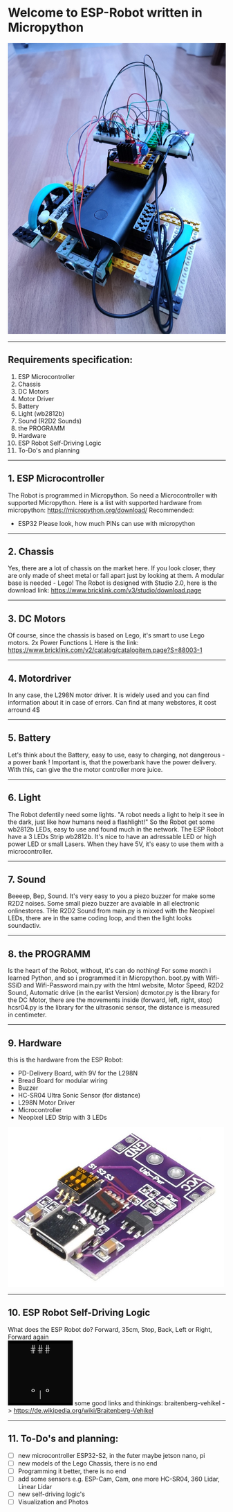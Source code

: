 # Welcome to ESP-Robot written in Micropython
![Logo](ESP-Robot-Micropython1.jpg)
***
## Requirements specification:
1. ESP Microcontroller
2. Chassis
3. DC Motors
4. Motor Driver
5. Battery
6. Light (wb2812b)
7. Sound (R2D2 Sounds)
8. the PROGRAMM
9. Hardware
10. ESP Robot Self-Driving Logic
11. To-Do's and planning
***
## 1. ESP Microcontroller
The Robot is programmed in Micropython. So need a Microcontroller with supported Micropython.
Here is a list with supported hardware from micropython:
https://micropython.org/download/
Recommended:
- ESP32
Please look, how much PINs can use with micropython
***
## 2. Chassis
Yes, there are a lot of chassis on the market here. If you look closer, they are only made of sheet metal or fall apart just by looking at them. A modular base is needed - Lego!
The Robot is designed with Studio 2.0, here is the download link:
https://www.bricklink.com/v3/studio/download.page
***
## 3. DC Motors
Of course, since the chassis is based on Lego, it's smart to use Lego motors.
2x Power Functions L
Here is the link:
https://www.bricklink.com/v2/catalog/catalogitem.page?S=88003-1
***
## 4. Motordriver
In any case, the L298N motor driver. It is widely used and you can find information about it in case of errors.
Can find at many webstores, it cost arround 4$
***
## 5. Battery
Let's think about the Battery, easy to use, easy to charging, not dangerous - a power bank !
Important is, that the powerbank have the power delivery. With this, can give the the motor controller more juice.
***
## 6. Light
The Robot defentily need some lights. "A robot needs a light to help it see in the dark, just like how humans need a flashlight!"
So the Robot get some wb2812b LEDs, easy to use and found much in the network. The ESP Robot have a 3 LEDs Strip wb2812b.
It's nice to have an adressable LED or high power LED or small Lasers. When they have 5V, it's easy to use them with a microcontroller.
***
## 7. Sound
Beeeep, Bep, Sound. It's very easy to you a piezo buzzer for make some R2D2 noises.
Some small piezo buzzer are avaiable in all electronic onlinestores.
THe R2D2 Sound from main.py is mixxed with the Neopixel LEDs, there are in the same coding loop, and then the light looks soundactiv.
***
## 8. the PROGRAMM
Is the heart of the Robot, without, it's can do nothing!
For some month i learned Python, and so i programmed it in Micropython.
boot.py with Wifi-SSiD and Wifi-Password
main.py with the html website, Motor Speed, R2D2 Sound, Automatic drive (in the earlist Version)
dcmotor.py is the library for the DC Motor, there are the movements inside (forward, left, right, stop)
hcsr04.py is the library for the ultrasonic sensor, the distance is measured in centimeter.
***
## 9. Hardware
this is the hardware from the ESP Robot:
- PD-Delivery Board, with 9V for the L298N
- Bread Board for modular wiring
- Buzzer
- HC-SR04 Ultra Sonic Sensor (for distance)
- L298N Motor Driver
- Microcontroller
- Neopixel LED Strip with 3 LEDs

![Logo](PD-Delivery.jpg)
***
## 10. ESP Robot Self-Driving Logic
What does the ESP Robot do? Forward, 35cm, Stop, Back, Left or Right, Forward again  
![Logo](Auto1.gif)
some good links and thinkings:
braitenberg-vehikel -> https://de.wikipedia.org/wiki/Braitenberg-Vehikel
***
## 11. To-Do's and planning:
- [ ] new microcontroller ESP32-S2, in the futer maybe jetson nano, pi
- [ ] new models of the Lego Chassis, there is no end
- [ ] Programming it better, there is no end
- [ ] add some sensors e.g. ESP-Cam, Cam, one more HC-SR04, 360 Lidar, Linear Lidar
- [ ] new self-driving logic's
- [ ] Visualization and Photos
